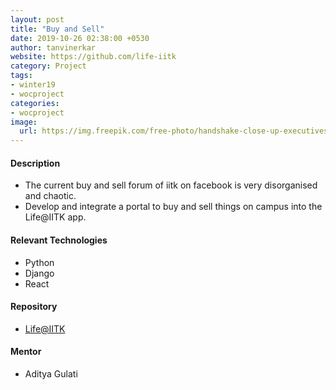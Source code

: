 ```yaml
---
layout: post
title: "Buy and Sell"
date: 2019-10-26 02:38:00 +0530
author: tanvinerkar
website: https://github.com/life-iitk
category: Project
tags:
- winter19
- wocproject
categories:
- wocproject
image:
  url: https://img.freepik.com/free-photo/handshake-close-up-executives_1098-1384.jpg?w=1380&t=st=1673716444~exp=1673717044~hmac=5049f2ac3a0e610f968019d10c82436a96ba218734a1e231b1e782ff13f28e95
---
```


#### Description

- The current buy and sell forum of iitk on facebook is very disorganised and chaotic. 
- Develop and integrate a portal to buy and sell things on campus into the Life@IITK app. 

#### Relevant Technologies
- Python
- Django
- React

#### Repository
- [Life@IITK](https://github.com/life-iitk)

#### Mentor
- Aditya Gulati